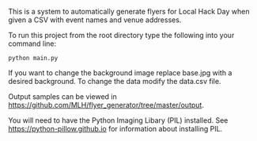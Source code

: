 This is a system to automatically generate flyers for Local Hack Day when given a CSV with event names and venue addresses.

To run this project from the root directory type the following into your command line: 

```python main.py```

If you want to change the background image replace base.jpg with a desired background. To change the data modify the data.csv file. 

Output samples can be viewed in https://github.com/MLH/flyer_generator/tree/master/output. 

You will need to have the Python Imaging Libary (PIL) installed. See https://python-pillow.github.io for information about installing PIL.
